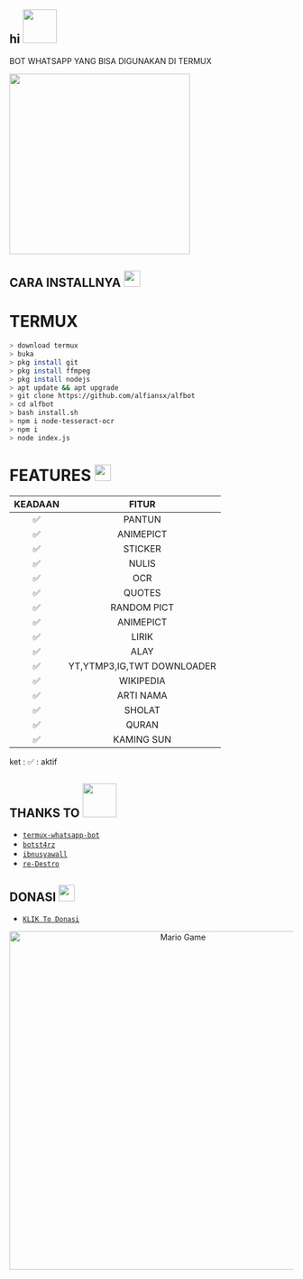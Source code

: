## hi <img src="https://github.com/TheDudeThatCode/TheDudeThatCode/blob/master/Assets/Hi.gif" width="60px"> 
BOT WHATSAPP YANG BISA DIGUNAKAN DI TERMUX


<img src = "https://i.ibb.co/jD65tdm/62-812-1347-7896-20201109-230938.jpg" width="320">




## CARA INSTALLNYA  <img src="https://github.com/TheDudeThatCode/TheDudeThatCode/blob/master/Assets/hmm.gif" width="29px">

# TERMUX
```bash
> download termux
> buka
> pkg install git
> pkg install ffmpeg
> pkg install nodejs
> apt update && apt upgrade
> git clone https://github.com/alfiansx/alfbot
> cd alfbot
> bash install.sh
> npm i node-tesseract-ocr
> npm i
> node index.js
```


# FEATURES  <img src="https://github.com/TheDudeThatCode/TheDudeThatCode/blob/master/Assets/Earth.gif" width="29px">


| KEADAAN       |               FITUR     |
| :-----------: | :--------------------------------:  |
|       ✅       |    PANTUN                         |
|       ✅       | ANIMEPICT                         |
|       ✅       | STICKER                           |
|       ✅       | NULIS 
|       ✅       | OCR                               |
|       ✅       | QUOTES                            |
|       ✅       | RANDOM PICT                       |
|       ✅       | ANIMEPICT                         |
|       ✅       | LIRIK                             |
|       ✅       | ALAY                              |
|       ✅       | YT,YTMP3,IG,TWT DOWNLOADER        |
|       ✅       | WIKIPEDIA                         |
|       ✅       | ARTI NAMA                         |
|       ✅       | SHOLAT                            |
|       ✅       | QURAN                             |
|       ✅       | KAMING SUN                        |

ket : ✅ : aktif




## THANKS TO <img src="https://github.com/TheDudeThatCode/TheDudeThatCode/blob/master/Assets/Handshake.gif" width="60px">

* [`termux-whatsapp-bot`](https://github.com/fdciabdul/termux-whatsapp-bot)
* [`botst4rz`](https://github.com/Bintang73/botst4rz)
* [`ibnusyawall`](https://github.com/ibnusyawall)
* [`re-Destro`](https://github.com/re-Destro/BETA-BOT)
## DONASI <img src="https://github.com/TheDudeThatCode/TheDudeThatCode/blob/master/Assets/coin.gif" width="29px">

* [`KLIK To Donasi`](https://wa.me/6283813304760+Mau+Donasi)
<P align="center">

<img src="https://github.com/TheDudeThatCode/TheDudeThatCode/blob/master/Assets/Mario_Gameplay.gif" alt="Mario Game" width="600" />



 
